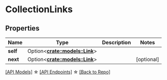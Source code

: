 # CollectionLinks

## Properties

Name | Type | Description | Notes
------------ | ------------- | ------------- | -------------
**self** | Option<[**crate::models::Link**](Link.md)> |  | 
**next** | Option<[**crate::models::Link**](Link.md)> |  | [optional]

[[API Models]](./README.md#documentation-for-models) ☆ [[API Endpoints]](./README.md#documentation-for-api-endpoints) ☆ [[Back to Repo]](./README.md)


